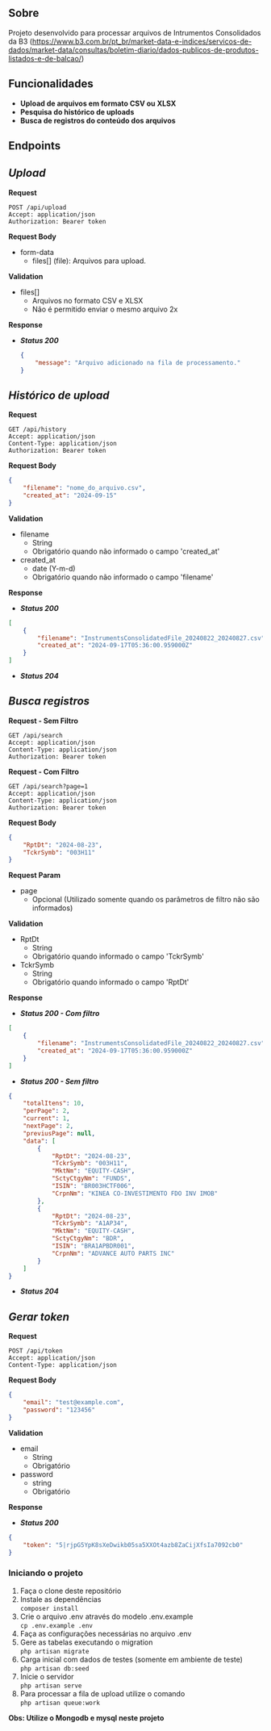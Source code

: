 ## Sobre

Projeto desenvolvido para processar arquivos de Intrumentos Consolidados da B3 (https://www.b3.com.br/pt_br/market-data-e-indices/servicos-de-dados/market-data/consultas/boletim-diario/dados-publicos-de-produtos-listados-e-de-balcao/)


## Funcionalidades

* **Upload de arquivos em formato CSV ou XLSX**
* **Pesquisa do histórico de uploads**
* **Busca de registros do conteúdo dos arquivos**

## Endpoints

## _Upload_
**Request** 

```
POST /api/upload
Accept: application/json
Authorization: Bearer token
```

**Request Body**
* form-data
  * files[] (file): Arquivos para upload.

**Validation**
* files[]
  * Arquivos no formato CSV e XLSX
  * Não é permitido enviar o mesmo arquivo 2x

**Response**

* _**Status 200**_
    ```json
    {
        "message": "Arquivo adicionado na fila de processamento."
    }
    ```

## _Histórico de upload_
**Request**

```
GET /api/history
Accept: application/json
Content-Type: application/json
Authorization: Bearer token
```

**Request Body**
```json
{
    "filename": "nome_do_arquivo.csv",
    "created_at": "2024-09-15"
}
```

**Validation**
* filename
    * String
    * Obrigatório quando não informado o campo 'created_at'
* created_at
    * date (Y-m-d)
    * Obrigatório quando não informado o campo 'filename'

**Response**

* _**Status 200**_
```json
[
    {
        "filename": "InstrumentsConsolidatedFile_20240822_20240827.csv",
        "created_at": "2024-09-17T05:36:00.959000Z"
    }
]
```
* _**Status 204**_


## _Busca registros_
**Request - Sem Filtro**

```
GET /api/search
Accept: application/json
Content-Type: application/json
Authorization: Bearer token
```

**Request - Com Filtro**

```
GET /api/search?page=1
Accept: application/json
Content-Type: application/json
Authorization: Bearer token
```

**Request Body**
```json
{
    "RptDt": "2024-08-23",
    "TckrSymb": "003H11"
}
```

**Request Param**
* page
  * Opcional (Utilizado somente quando os parâmetros de filtro não são informados)

**Validation**
* RptDt
    * String
    * Obrigatório quando informado o campo 'TckrSymb'
* TckrSymb
    * String
    * Obrigatório quando informado o campo 'RptDt'

**Response**

* _**Status 200 - Com filtro**_
```json
[
    {
        "filename": "InstrumentsConsolidatedFile_20240822_20240827.csv",
        "created_at": "2024-09-17T05:36:00.959000Z"
    }
]
```

* _**Status 200 - Sem filtro**_
```json
{
    "totalItens": 10,
    "perPage": 2,
    "current": 1,
    "nextPage": 2,
    "previusPage": null,
    "data": [
        {
            "RptDt": "2024-08-23",
            "TckrSymb": "003H11",
            "MktNm": "EQUITY-CASH",
            "SctyCtgyNm": "FUNDS",
            "ISIN": "BR003HCTF006",
            "CrpnNm": "KINEA CO-INVESTIMENTO FDO INV IMOB"
        },
        {
            "RptDt": "2024-08-23",
            "TckrSymb": "A1AP34",
            "MktNm": "EQUITY-CASH",
            "SctyCtgyNm": "BDR",
            "ISIN": "BRA1APBDR001",
            "CrpnNm": "ADVANCE AUTO PARTS INC"
        }
    ]
}
```
* _**Status 204**_

## _Gerar token_
**Request**

```
POST /api/token
Accept: application/json
Content-Type: application/json
```

**Request Body**
```json
{
    "email": "test@example.com",
    "password": "123456"
}
```

**Validation**
* email
    * String
    * Obrigatório
* password
    * string
    * Obrigatório

**Response**

* _**Status 200**_
```json
{
    "token": "5|rjpG5YpK8sXeDwikb05sa5XXOt4azb8ZaCijXfsIa7092cb0"
}
```

### Iniciando o projeto

1. Faça o clone deste repositório
2. Instale as dependências\
`composer install`
3. Crie o arquivo .env através do modelo .env.example\
`cp .env.example .env`
4. Faça as configurações necessárias no arquivo .env
5. Gere as tabelas executando o migration\
`php artisan migrate`
6. Carga inicial com dados de testes (somente em ambiente de teste)\
`php artisan db:seed` 
7. Inicie o servidor\
`php artisan serve`
8. Para processar a fila de upload utilize o comando\
`php artisan queue:work`

**Obs: Utilize o Mongodb e mysql neste projeto**
